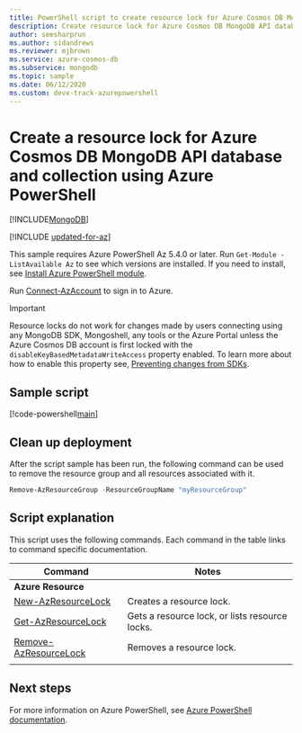 ```yaml
---
title: PowerShell script to create resource lock for Azure Cosmos DB MongoDB API database and collection
description: Create resource lock for Azure Cosmos DB MongoDB API database and collection
author: seesharprun
ms.author: sidandrews
ms.reviewer: mjbrown
ms.service: azure-cosmos-db
ms.subservice: mongodb
ms.topic: sample
ms.date: 06/12/2020
ms.custom: devx-track-azurepowershell
---
```


# Create a resource lock for Azure Cosmos DB MongoDB API database and collection using Azure PowerShell
[!INCLUDE[MongoDB](~/reusable-content/ce-skilling/azure/includes/cosmos-db/includes/appliesto-mongodb.md)]

[!INCLUDE [updated-for-az](~/reusable-content/ce-skilling/azure/includes/updated-for-az.md)]

This sample requires Azure PowerShell Az 5.4.0 or later. Run `Get-Module -ListAvailable Az` to see which versions are installed.
If you need to install, see [Install Azure PowerShell module](/powershell/azure/install-azure-powershell).

Run [Connect-AzAccount](/powershell/module/az.accounts/connect-azaccount) to sign in to Azure.

> [!IMPORTANT]
> Resource locks do not work for changes made by users connecting using any MongoDB SDK, Mongoshell, any tools or the Azure Portal unless the Azure Cosmos DB account is first locked with the `disableKeyBasedMetadataWriteAccess` property enabled. To learn more about how to enable this property see, [Preventing changes from SDKs](../../../role-based-access-control.md#prevent-sdk-changes).

## Sample script

[!code-powershell[main](../../../../../powershell_scripts/cosmosdb/mongodb/ps-mongodb-lock.ps1 "Create, list, and remove resource locks")]

## Clean up deployment

After the script sample has been run, the following command can be used to remove the resource group and all resources associated with it.

```powershell
Remove-AzResourceGroup -ResourceGroupName "myResourceGroup"
```

## Script explanation

This script uses the following commands. Each command in the table links to command specific documentation.

| Command | Notes |
|---|---|
|**Azure Resource**| |
| [New-AzResourceLock](/powershell/module/az.resources/new-azresourcelock) | Creates a resource lock. |
| [Get-AzResourceLock](/powershell/module/az.resources/get-azresourcelock) | Gets a resource lock, or lists resource locks. |
| [Remove-AzResourceLock](/powershell/module/az.resources/remove-azresourcelock) | Removes a resource lock. |
|||

## Next steps

For more information on Azure PowerShell, see [Azure PowerShell documentation](/powershell/).
